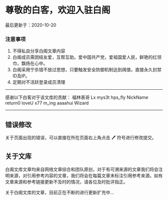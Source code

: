 # 尊敬的白客，欢迎入驻白阁

最后更新于：2020-10-20

### 注意事项

1. 不得私自分享白阁文章内容
2. 白阁成员需团结友爱，互帮互助。爱中国共产党，爱祖国爱人民，鲜艳的红领巾，飘扬在心中。
3. 白阁采用宁杀错不放过思想，只要触发安全防御机制达到阈值，直接永久封禁ID及IP。
4. 定期对不活跃登录成员清理

------

感谢以下白客对于该文库的贡献：
福林表哥
Lx
mys3t
hps_fly
NickName
return0
loveU
x77
m_ing
aaaahui
Wizard

------



## 错误修改

关于页面出现的错误，可以直接在所在页面右上角点击 🖊 符号进行修改提交。

## 关于文库

白阁文库文章均来自网络文章综合和团队原创，对于有可溯来源的文章我们将会注明来源，对引用参考内容的文章，我们将会在每篇文章末标注引用参考来源。如有文章来源和参考链接更新不及时的情况，请各位及时批评指正。

关于白阁文库的文章，目前正在不断的进行更新扩充中...